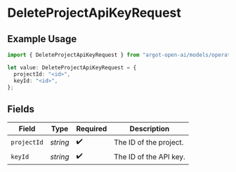 # DeleteProjectApiKeyRequest

## Example Usage

```typescript
import { DeleteProjectApiKeyRequest } from "argot-open-ai/models/operations";

let value: DeleteProjectApiKeyRequest = {
  projectId: "<id>",
  keyId: "<id>",
};
```

## Fields

| Field                  | Type                   | Required               | Description            |
| ---------------------- | ---------------------- | ---------------------- | ---------------------- |
| `projectId`            | *string*               | :heavy_check_mark:     | The ID of the project. |
| `keyId`                | *string*               | :heavy_check_mark:     | The ID of the API key. |